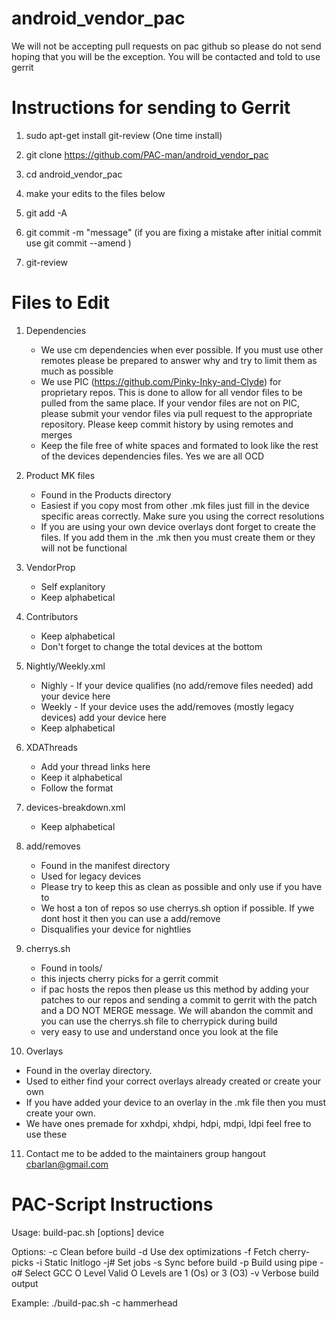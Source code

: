 android_vendor_pac
==================

We will not be accepting pull requests on pac github so please do not send hoping that you will be the exception. You will be contacted and told to use gerrit


Instructions for sending to Gerrit
====================================


1. sudo apt-get install git-review     (One time install)

2. git clone https://github.com/PAC-man/android_vendor_pac

3. cd android_vendor_pac

4. make your edits to the files below

5. git add -A

6. git commit -m "message"         (if you are fixing a mistake after initial commit use git commit --amend )

7. git-review


Files to Edit
==============


1. Dependencies
   - We use cm dependencies when ever possible. If you must use other remotes please be prepared to answer why and try to limit them as much as possible
   - We use PIC (https://github.com/Pinky-Inky-and-Clyde) for proprietary repos. This is done to allow for all vendor files to be pulled from the same place. If your vendor files are not on PIC, please submit your vendor files via pull request to the appropriate repository. Please keep commit history by using remotes and merges
   - Keep the file free of white spaces and formated to look like the rest of the devices dependencies files. Yes we are all OCD

2. Product MK files
   - Found in the Products directory
   - Easiest if you copy most from other .mk files just fill in the device specific areas correctly. Make sure you using the correct resolutions
   - If you are using your own device overlays dont forget to create the files. If you add them in the .mk then you must create them or they will not be functional

3. VendorProp
   - Self explanitory
   - Keep alphabetical

4. Contributors
   - Keep alphabetical
   - Don't forget to change the total devices at the bottom

5. Nightly/Weekly.xml
   - Nighly - If your device qualifies (no add/remove files needed) add your device here
   - Weekly - If your device uses the add/removes (mostly legacy devices) add your device here
   - Keep alphabetical

6. XDAThreads
   - Add your thread links here
   - Keep it alphabetical
   - Follow the format

7. devices-breakdown.xml
   - Keep alphabetical

8. add/removes
   - Found in the manifest directory
   - Used for legacy devices
   - Please try to keep this as clean as possible and only use if you have to
   - We host a ton of repos so use cherrys.sh option if possible. If ywe dont host it then you can use a add/remove
   - Disqualifies your device for nightlies

9. cherrys.sh
   - Found in tools/
   - this injects cherry picks for a gerrit commit
   - if pac hosts the repos then please us this method by adding your patches to our repos and sending a commit to gerrit with the patch and a DO NOT MERGE message. We will abandon the commit and you can use the cherrys.sh file to cherrypick during build
   - very easy to use and understand once you look at the file

10. Overlays
   - Found in the overlay directory.
   - Used to either find your correct overlays already created or create your own
   - If you have added your device to an overlay in the .mk file then you must create your own.
   - We have ones premade for xxhdpi, xhdpi, hdpi, mdpi, ldpi feel free to use these

11. Contact me to be added to the maintainers group hangout cbarlan@gmail.com



PAC-Script Instructions
====================================


Usage:
  build-pac.sh [options] device

  Options:
    -c  Clean before build
    -d  Use dex optimizations
    -f  Fetch cherry-picks
    -i  Static Initlogo
    -j# Set jobs
    -s  Sync before build
    -p  Build using pipe
    -o# Select GCC O Level
        Valid O Levels are
        1 (Os) or 3 (O3)
    -v  Verbose build output

  Example:
    ./build-pac.sh -c hammerhead
```
